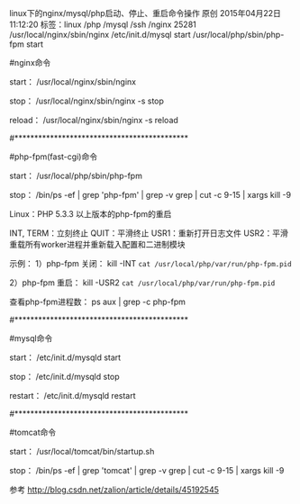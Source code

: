 linux下的nginx/mysql/php启动、停止、重启命令操作
原创 2015年04月22日 11:12:20 标签：linux /php /mysql /ssh /nginx 25281
/usr/local/nginx/sbin/nginx
/etc/init.d/mysql start
/usr/local/php/sbin/php-fpm start
 
#nginx命令 
  
start： 
/usr/local/nginx/sbin/nginx 
 
stop： 
/usr/local/nginx/sbin/nginx -s stop 
 
reload： 
/usr/local/nginx/sbin/nginx -s reload 
 
#******************************************** 
 
#php-fpm(fast-cgi)命令 
  
start： 
/usr/local/php/sbin/php-fpm 
 
stop： 
/bin/ps -ef | grep 'php-fpm' | grep -v grep | cut -c 9-15 | xargs kill -9 
 
 
Linux：PHP 5.3.3 以上版本的php-fpm的重启
 
INT, TERM：立刻终止
QUIT：平滑终止
USR1：重新打开日志文件
USR2：平滑重载所有worker进程并重新载入配置和二进制模块
 
示例：
1）php-fpm 关闭：
kill -INT `cat /usr/local/php/var/run/php-fpm.pid`
 
2）php-fpm 重启：
kill -USR2 `cat /usr/local/php/var/run/php-fpm.pid`
 
查看php-fpm进程数：
ps aux | grep -c php-fpm
 
#******************************************** 
 
#mysql命令 
 
start： 
/etc/init.d/mysqld start 
 
stop： 
/etc/init.d/mysqld stop 
 
restart： 
/etc/init.d/mysqld restart 
 
#******************************************** 
 
#tomcat命令 
 
start：
/usr/local/tomcat/bin/startup.sh 
 
stop：
/bin/ps -ef | grep 'tomcat' | grep -v grep | cut -c 9-15 | xargs kill -9


参考
http://blog.csdn.net/zalion/article/details/45192545